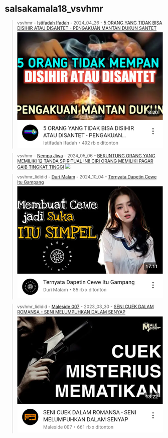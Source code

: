 # salsakamala18_vsvhmr
> vsvhmr - [Istifadah Ifadah](https://m.youtube.com/@istifadahifadah1482) - 2024_04_26 - [5 ORANG YANG TIDAK BISA DISIHIR ATAU DISANTET - PENGAKUAN MANTAN DUKUN SANTET](https://youtu.be/xHgJbIqyBc0) <img src="media/xHgJbIqyBc0/Screenshot_2024-11-14-14-10-58-03.png">


> vsvhmr - [Nempa Jiwa](https://m.youtube.com/@nempajiwa) - 2024_05_06 -  [BERUNTUNG ORANG YANG MEMILIKI 12 TANDA SPIRITUAL INI! CIRI ORANG MEMILIKI PAGAR GAIB TINGKAT TINGGI](https://youtu.be/i6879jOTlJk) <img src="media/i6879jOTlJk/">


> vsvhmr_lididid - [Duri Malam](https://m.youtube.com/@DuriMalam) - 2024_10_04 - [Ternyata Dapetin Cewe Itu Gampang](https://youtu.be/xpz9LYjCApc) <img src="media/xpz9LYjCApc/Screenshot_2024-11-13-13-01-52-61.png">


> vsvhmr_lididid - [Maleside 007](https://m.youtube.com/@Maleside007) - 2023_03_30 - [SENI CUEK DALAM ROMANSA - SENI MELUMPUHKAN DALAM SENYAP](https://youtu.be/8e3citl3J1E) <img src="media/8e3citl3J1E/Screenshot_2024-11-13-13-33-13-13.png">
